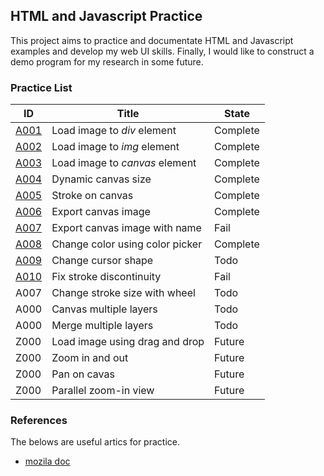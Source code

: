 ## HTML and Javascript Practice 

This project aims to practice and documentate HTML and Javascript examples and
develop my web UI skills.
Finally, I would like to construct a demo program for my research in some future.

### Practice List

| ID                            | Title                           | State    |
|---------------------------    |-------------------------------- | -------- |
| [A001](A001_file_load)        | Load image to _div_ element     | Complete |
| [A002](A002_file_load)        | Load image to _img_ element     | Complete |
| [A003](A003_file_load)        | Load image to _canvas_ element  | Complete |
| [A004](A004_canvas_size)      | Dynamic canvas size             | Complete |
| [A005](A005_canvas_stroke)    | Stroke on canvas                | Complete |
| [A006](A006_save_canvas)      | Export canvas image             | Complete |
| [A007](A007_save_canvas3name) | Export canvas image with name   | Fail     |
| [A008](A008_colorpicker)      | Change color using color picker | Complete |
| [A009](A009_custom_cursor)    | Change cursor shape             | Todo     |
| [A010](A010_good_stroke)      | Fix stroke discontinuity        | Fail     |
| A007                          | Change stroke size with wheel   | Todo     |
| A000                          | Canvas multiple layers          | Todo     |
| A000                          | Merge multiple layers           | Todo     |
| Z000                          | Load image using drag and drop  | Future   |
| Z000                          | Zoom in and out                 | Future   |
| Z000                          | Pan on cavas                    | Future   |
| Z000                          | Parallel zoom-in view           | Future   |


### References

The belows are useful artics for practice.

- [mozila doc](https://developer.mozilla.org/en-US/docs/Web/API/Canvas_API/Tutorial/Basic_usage) 

